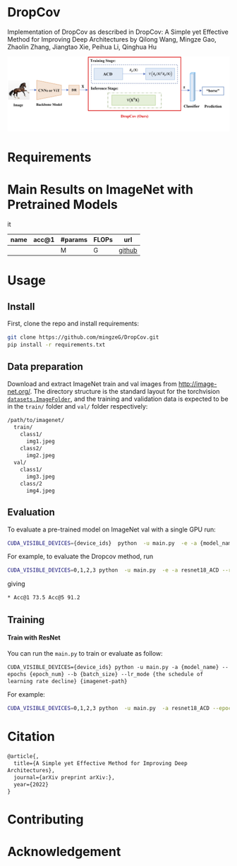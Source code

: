 # DropCov
Implementation of DropCov as described in DropCov: A Simple yet Effective Method for Improving Deep Architectures by  Qilong Wang, Mingze Gao, Zhaolin Zhang, Jiangtao Xie, Peihua Li, Qinghua Hu

![Poster](figures/method.png)

# Requirements


# Main Results on ImageNet with Pretrained Models
it 

| name               | acc@1 | #params | FLOPs | url                                                          |
| ------------------ | ----- | ------- | ----- | ------------------------------------------------------------ |
|     |   | M     | G  | [github](https://github.com/.pth) |

# Usage

## Install
First, clone the repo and install requirements:

```bash
git clone https://github.com/mingzeG/DropCov.git
pip install -r requirements.txt
```

## Data preparation

Download and extract ImageNet train and val images from http://image-net.org/. 
The directory structure is the standard layout for the torchvision [`datasets.ImageFolder`](https://pytorch.org/docs/stable/torchvision/datasets.html#imagefolder), 
and the training and validation data is expected to be in the `train/` folder and `val/` folder respectively:

```
/path/to/imagenet/
  train/
    class1/
      img1.jpeg
    class2/
      img2.jpeg
  val/
    class1/
      img3.jpeg
    class/2
      img4.jpeg
```

## Evaluation

To evaluate a pre-trained model on ImageNet val with a single GPU run:

```bash
CUDA_VISIBLE_DEVICES={device_ids}  python  -u main.py  -e -a {model_name} --resume {checkpoint-path} {imagenet-path}
```

For example, to evaluate the Dropcov method, run

```bash
CUDA_VISIBLE_DEVICES=0,1,2,3 python  -u main.py  -e -a resnet18_ACD --resume ./r18_64_acd_best.pth.tar ./dataset/ILSVRC2012
```

giving
```bash
* Acc@1 73.5 Acc@5 91.2
```

## Training

#### Train with ResNet

You can run the `main.py` to train or evaluate as follow:

```
CUDA_VISIBLE_DEVICES={device_ids} python -u main.py -a {model_name} --epochs {epoch_num} --b {batch_size} --lr_mode {the schedule of learning rate decline} {imagenet-path}
```
For example:

```bash
CUDA_VISIBLE_DEVICES=0,1,2,3 python  -u main.py  -a resnet18_ACD --epochs 100 --b 256 --lr_mode LRnorm  ./dataset/ILSVRC2012
```

# Citation

```
@article{,
  title={A Simple yet Effective Method for Improving Deep Architectures},
  journal={arXiv preprint arXiv:},
  year={2022}
}
```

# Contributing


# Acknowledgement


